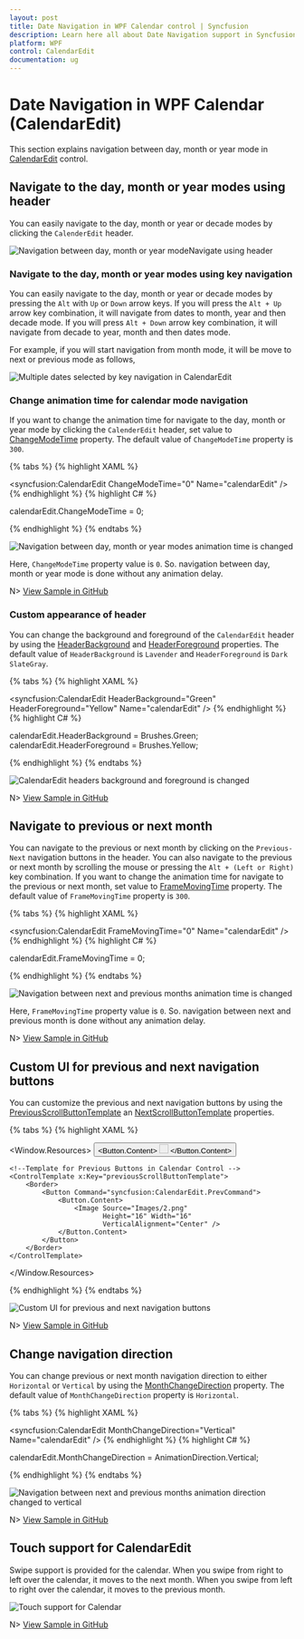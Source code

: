 ```yaml
---
layout: post
title: Date Navigation in WPF Calendar control | Syncfusion
description: Learn here all about Date Navigation support in Syncfusion WPF Calendar (CalendarEdit) control and more.
platform: WPF
control: CalendarEdit
documentation: ug
---
```


# Date Navigation in WPF Calendar (CalendarEdit)

This section explains navigation between day, month or year mode in [CalendarEdit](https://help.syncfusion.com/cr/wpf/Syncfusion.Windows.Shared.CalendarEdit.html) control.

## Navigate to the day, month or year modes using header

You can easily navigate to the day, month or year or decade modes by clicking the `CalenderEdit` header.

![Navigation between day, month or year modeNavigate using header](Navigation_images/HeaderChangeMode.png)

### Navigate to the day, month or year modes using key navigation

You can easily navigate to the day, month or year or decade modes by pressing the `Alt` with `Up` or `Down` arrow keys. If you will press the `Alt + Up` arrow key combination, it will navigate from dates to month, year and then decade mode. If you will press `Alt + Down` arrow key combination, it will navigate from decade to year, month and then dates mode.

For example, if you will start navigation from month mode, it will be move to next or previous mode as follows,

![Multiple dates selected by key navigation in CalendarEdit](Working-with-Calendar_images/Mode_keynavigation.png)

### Change animation time for calendar mode navigation 

If you want to change the animation time for navigate to the day, month or year mode by clicking the `CalenderEdit` header, set value to [ChangeModeTime](https://help.syncfusion.com/cr/wpf/Syncfusion.Windows.Shared.CalendarEdit.html#Syncfusion_Windows_Shared_CalendarEdit_ChangeModeTime) property. The default value of `ChangeModeTime` property is `300`.

{% tabs %}
{% highlight XAML %}

<syncfusion:CalendarEdit ChangeModeTime="0"
                         Name="calendarEdit" />
{% endhighlight %}
{% highlight C# %}

calendarEdit.ChangeModeTime = 0;

{% endhighlight %}
{% endtabs %}

![Navigation between day, month or year modes animation time is changed](Navigation_images/ChangeModeTime.gif)

Here, `ChangeModeTime` property value is `0`. So. navigation between day, month or year mode is done without any animation delay.

N> [View Sample in GitHub](https://github.com/SyncfusionExamples/syncfusin-wpf-calendar-examples/tree/master/Samples/Navigation)

### Custom appearance of header

You can change the background and foreground of the `CalendarEdit` header by using the [HeaderBackground](https://help.syncfusion.com/cr/wpf/Syncfusion.Windows.Shared.CalendarEdit.html#Syncfusion_Windows_Shared_CalendarEdit_HeaderBackground) and [HeaderForeground](https://help.syncfusion.com/cr/wpf/Syncfusion.Windows.Shared.CalendarEdit.html#Syncfusion_Windows_Shared_CalendarEdit_HeaderForeground) properties. The default value of `HeaderBackground` is `Lavender` and `HeaderForeground` is `Dark SlateGray`.

{% tabs %}
{% highlight XAML %}

<syncfusion:CalendarEdit HeaderBackground="Green"
                         HeaderForeground="Yellow"
                         Name="calendarEdit" />
{% endhighlight %}
{% highlight C# %}

calendarEdit.HeaderBackground = Brushes.Green;
calendarEdit.HeaderForeground = Brushes.Yellow;

{% endhighlight %}
{% endtabs %}

![CalendarEdit headers background and foreground is changed](Navigation_images/HeaderBackground.png)

N> [View Sample in GitHub](https://github.com/SyncfusionExamples/syncfusin-wpf-calendar-examples/tree/master/Samples/Navigation)

## Navigate to previous or next month

You can navigate to the previous or next month by clicking on the `Previous-Next` navigation buttons in the header. You can also navigate to the previous or next month by scrolling the mouse or pressing the `Alt + (Left or Right)` key combination. If you want to change the animation time for navigate to the previous or next month, set value to [FrameMovingTime](https://help.syncfusion.com/cr/wpf/Syncfusion.Windows.Shared.CalendarEdit.html#Syncfusion_Windows_Shared_CalendarEdit_FrameMovingTime) property. The default value of `FrameMovingTime` property is `300`.

{% tabs %}
{% highlight XAML %}

<syncfusion:CalendarEdit FrameMovingTime="0"
                         Name="calendarEdit" />
{% endhighlight %}
{% highlight C# %}

calendarEdit.FrameMovingTime = 0;

{% endhighlight %}
{% endtabs %}

![Navigation between next and previous months animation time is changed](Navigation_images/FrameMovingTime.gif)

Here, `FrameMovingTime` property value is `0`. So. navigation between next and previous month is done without any animation delay.

N> [View Sample in GitHub](https://github.com/SyncfusionExamples/syncfusin-wpf-calendar-examples/tree/master/Samples/Navigation)


## Custom UI for previous and next navigation buttons

You can customize the previous and next navigation buttons by using the [PreviousScrollButtonTemplate](https://help.syncfusion.com/cr/wpf/Syncfusion.Windows.Shared.CalendarEdit.html#Syncfusion_Windows_Shared_CalendarEdit_PreviousScrollButtonTemplate) an [NextScrollButtonTemplate](https://help.syncfusion.com/cr/wpf/Syncfusion.Windows.Shared.CalendarEdit.html#Syncfusion_Windows_Shared_CalendarEdit_NextScrollButtonTemplate) properties.

{% tabs %}
{% highlight XAML %}

<Window.Resources>
    <!--Template for Next Buttons in Calendar Control -->
    <ControlTemplate x:Key="nextScrollButtonTemplate">
        <Border>
            <Button Command="syncfusion:CalendarEdit.NextCommand" >
                <Button.Content>
                    <Image Source="Images/1.png"
                           Height="16" Width="16"
                           VerticalAlignment="Center" />
                </Button.Content>
            </Button>
        </Border>
    </ControlTemplate>
    
    <!--Template for Previous Buttons in Calendar Control -->
    <ControlTemplate x:Key="previousScrollButtonTemplate">
        <Border>
            <Button Command="syncfusion:CalendarEdit.PrevCommand">
                <Button.Content>
                    <Image Source="Images/2.png"
                           Height="16" Width="16"
                           VerticalAlignment="Center" />
                </Button.Content>
            </Button>
        </Border>
    </ControlTemplate>
</Window.Resources>

<Grid>
    <syncfusion:CalendarEdit PreviousScrollButtonTemplate="{StaticResource previousScrollButtonTemplate}" 
                             NextScrollButtonTemplate="{StaticResource nextScrollButtonTemplate}"
                             Name="calendarEdit" 
                             Width="200" Height="200"/>
</Grid>

{% endhighlight %}
{% endtabs %}

![Custom UI for previous and next navigation buttons](Navigation_images/NextScrollButtonTemplate.png)

N> [View Sample in GitHub](https://github.com/SyncfusionExamples/syncfusin-wpf-calendar-examples/tree/master/Samples/Previous-NextButton)

## Change navigation direction

You can change previous or next month navigation direction to either `Horizontal` or `Vertical` by using the [MonthChangeDirection](https://help.syncfusion.com/cr/wpf/Syncfusion.Windows.Shared.CalendarEdit.html#Syncfusion_Windows_Shared_CalendarEdit_MonthChangeDirection) property. The default value of `MonthChangeDirection` property is `Horizontal`.

{% tabs %}
{% highlight XAML %}

<syncfusion:CalendarEdit MonthChangeDirection="Vertical"
                         Name="calendarEdit" />
{% endhighlight %}
{% highlight C# %}

calendarEdit.MonthChangeDirection = AnimationDirection.Vertical;

{% endhighlight %}
{% endtabs %}

![Navigation between next and previous months animation direction changed to vertical](Navigation_images/MonthChangeDirection.gif)

N> [View Sample in GitHub](https://github.com/SyncfusionExamples/syncfusin-wpf-calendar-examples/tree/master/Samples/Navigation)

## Touch support for CalendarEdit

Swipe support is provided for the calendar. When you swipe from right to left over the calendar, it moves to the next month. When you swipe from left to right over the calendar, it moves to the previous month.

![Touch support for Calendar](Getting-Started_images/Codebehind_CalendarEdit.png)

N> [View Sample in GitHub](https://github.com/SyncfusionExamples/syncfusin-wpf-calendar-examples/tree/master/Samples/Navigation)



